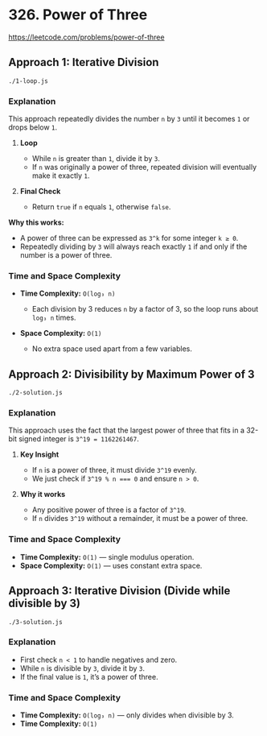 # 326. Power of Three

https://leetcode.com/problems/power-of-three

## Approach 1: Iterative Division
`./1-loop.js`

### Explanation

This approach repeatedly divides the number `n` by `3` until it becomes `1` or drops below `1`.

1. **Loop**
   * While `n` is greater than `1`, divide it by `3`.
   * If `n` was originally a power of three, repeated division will eventually make it exactly `1`.

2. **Final Check**
   * Return `true` if `n` equals `1`, otherwise `false`.

**Why this works:**

* A power of three can be expressed as `3^k` for some integer `k ≥ 0`.
* Repeatedly dividing by `3` will always reach exactly `1` if and only if the number is a power of three.

### Time and Space Complexity

* **Time Complexity:** `O(log₃ n)`
  * Each division by 3 reduces `n` by a factor of 3, so the loop runs about `log₃ n` times.

* **Space Complexity:** `O(1)`
  * No extra space used apart from a few variables.

## Approach 2: Divisibility by Maximum Power of 3

`./2-solution.js`

### Explanation

This approach uses the fact that the largest power of three that fits in a 32-bit signed integer is `3^19 = 1162261467`.

1. **Key Insight**

   * If `n` is a power of three, it must divide `3^19` evenly.
   * We just check if `3^19 % n === 0` and ensure `n > 0`.

2. **Why it works**

   * Any positive power of three is a factor of `3^19`.
   * If `n` divides `3^19` without a remainder, it must be a power of three.


### Time and Space Complexity
* **Time Complexity:** `O(1)` — single modulus operation.
* **Space Complexity:** `O(1)` — uses constant extra space.

## Approach 3: Iterative Division (Divide while divisible by 3)
`./3-solution.js`

### Explanation

* First check `n < 1` to handle negatives and zero.
* While `n` is divisible by `3`, divide it by `3`.
* If the final value is `1`, it’s a power of three.

### Time and Space Complexity

* **Time Complexity:** `O(log₃ n)` — only divides when divisible by 3.
* **Time Complexity:** `O(1)`
